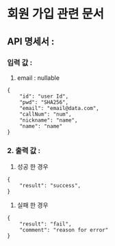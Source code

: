 # 회원 가입 관련 문서

## API 명세서 :
### 입력 값 :
1. email : nullable

```
{
    "id": "user Id",
    "pwd": "SHA256",
    "email": "email@data.com",
    "callNum": "num",
    "nickname": "name",
    "name": "name"
}
```
### 2. 출력 값 :
   1. 성공 한 경우
```
{
    "result": "success",
}
```
   1. 실패 한 경우

```
{
    "result": "fail",
    "comment": "reason for error"
}
```
